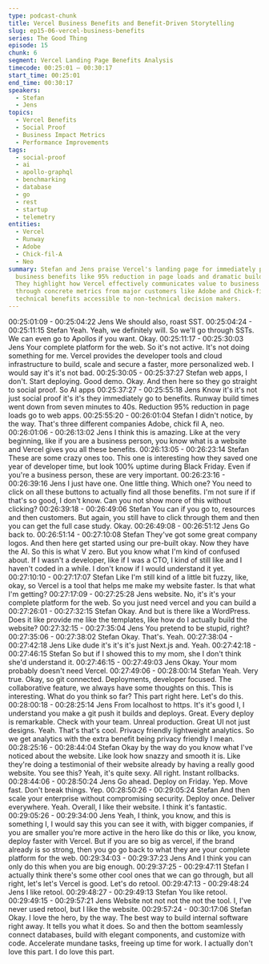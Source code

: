 ```yaml
---
type: podcast-chunk
title: Vercel Business Benefits and Benefit-Driven Storytelling
slug: ep15-06-vercel-business-benefits
series: The Good Thing
episode: 15
chunk: 6
segment: Vercel Landing Page Benefits Analysis
timecode: 00:25:01 – 00:30:17
start_time: 00:25:01
end_time: 00:30:17
speakers:
  - Stefan
  - Jens
topics:
  - Vercel Benefits
  - Social Proof
  - Business Impact Metrics
  - Performance Improvements
tags:
  - social-proof
  - ai
  - apollo-graphql
  - benchmarking
  - database
  - go
  - rest
  - startup
  - telemetry
entities:
  - Vercel
  - Runway
  - Adobe
  - Chick-fil-A
  - Neo
summary: Stefan and Jens praise Vercel's landing page for immediately presenting quantified
  business benefits like 95% reduction in page loads and dramatic build time improvements.
  They highlight how Vercel effectively communicates value to business stakeholders
  through concrete metrics from major customers like Adobe and Chick-fil-A, making
  technical benefits accessible to non-technical decision makers.
---
```


00:25:01:09 - 00:25:04:22
Jens
We should also, roast SST.
00:25:04:24 - 00:25:11:15
Stefan
Yeah. Yeah, we definitely will. So we'll go through SSTs. We can even go to Apollos if you want.
Okay.
00:25:11:17 - 00:25:30:03
Jens
Your complete platform for the web. So it's not active. It's not doing something for me. Vercel
provides the developer tools and cloud infrastructure to build, scale and secure a faster, more
personalized web. I would say it's it's not bad.
00:25:30:05 - 00:25:37:27
Stefan
web apps, I don't.
Start deploying. Good demo. Okay. And then here so they go straight to social proof. So AI apps
00:25:37:27 - 00:25:55:18
Jens
Know it's it's not just social proof it's it's they immediately go to benefits. Runway build times
went down from seven minutes to 40s. Reduction 95% reduction in page loads go to web apps.
00:25:55:20 - 00:26:01:04
Stefan
I didn't notice, by the way. That's three different companies Adobe, chick fil A, neo.
00:26:01:06 - 00:26:13:02
Jens
I think this is amazing. Like at the very beginning, like if you are a business person, you know
what is a website and Vercel gives you all these benefits.
00:26:13:05 - 00:26:23:14
Stefan
These are some crazy ones too. This one is interesting how they saved one year of developer
time, but look 100% uptime during Black Friday. Even if you're a business person, these are
very important.
00:26:23:16 - 00:26:39:16
Jens
I just have one. One little thing. Which one? You need to click on all these buttons to actually
find all those benefits. I'm not sure if if that's so good, I don't know. Can you not show more of
this without clicking?
00:26:39:18 - 00:26:49:06
Stefan
You can if you go to, resources and then customers. But again, you still have to click through
them and then you can get the full case study. Okay.
00:26:49:08 - 00:26:51:12
Jens
Go back to.
00:26:51:14 - 00:27:10:08
Stefan
They've got some great company logos. And then here get started using our pre-built okay. Now
they have the AI. So this is what V zero. But you know what I'm kind of confused about. If I
wasn't a developer, like if I was a CTO, I kind of still like and I haven't coded in a while. I don't
know if I would understand it yet.
00:27:10:10 - 00:27:17:07
Stefan
Like I'm still kind of a little bit fuzzy, like, okay, so Vercel is a tool that helps me make my website
faster. Is that what I'm getting?
00:27:17:09 - 00:27:25:28
Jens
website.
No, it's it's your complete platform for the web. So you just need vercel and you can build a
00:27:26:01 - 00:27:32:15
Stefan
Okay. And but is there like a WordPress. Does it like provide me like the templates, like how do I
actually build the website?
00:27:32:15 - 00:27:35:04
Jens
You pretend to be stupid, right?
00:27:35:06 - 00:27:38:02
Stefan
Okay. That's. Yeah.
00:27:38:04 - 00:27:42:18
Jens
Like dude it's it's it's just Next.js and. Yeah.
00:27:42:18 - 00:27:46:15
Stefan
So but if I showed this to my mom, she I don't think she'd understand it.
00:27:46:15 - 00:27:49:03
Jens
Okay. Your mom probably doesn't need Vercel.
00:27:49:06 - 00:28:00:14
Stefan
Yeah. Very true. Okay, so git connected. Deployments, developer focused. The collaborative
feature, we always have some thoughts on this. This is interesting. What do you think so far?
This part right here. Let's do this.
00:28:00:18 - 00:28:25:14
Jens
From localhost to https. It's it's good I, I understand you make a git push it builds and deploys.
Great. Every deploy is remarkable. Check with your team. Unreal production. Great UI not just
designs. Yeah. That's that's cool. Privacy friendly lightweight analytics. So we get analytics with
the extra benefit being privacy friendly I mean.
00:28:25:16 - 00:28:44:04
Stefan
Okay by the way do you know what I've noticed about the website. Like look how snazzy and
smooth it is. Like they're doing a testimonial of their website already by having a really good
website. You see this? Yeah, it's quite sexy. All right. Instant rollbacks.
00:28:44:06 - 00:28:50:24
Jens
Go ahead. Deploy on Friday. Yep. Move fast. Don't break things. Yep.
00:28:50:26 - 00:29:05:24
Stefan
And then scale your enterprise without compromising security. Deploy once. Deliver
everywhere. Yeah. Overall, I like their website. I think it's fantastic.
00:29:05:26 - 00:29:34:00
Jens
Yeah, I think, you know, and this is something I, I would say this you can see it with, with bigger
companies, if you are smaller you're more active in the hero like do this or like, you know,
deploy faster with Vercel. But if you are so big as vercel, if the brand already is so strong, then
you go go back to what they are your complete platform for the web.
00:29:34:03 - 00:29:37:23
Jens
And I think you can only do this when you are big enough.
00:29:37:25 - 00:29:47:11
Stefan
I actually think there's some other cool ones that we can go through, but all right, let's let's
Vercel is good. Let's do retool.
00:29:47:13 - 00:29:48:24
Jens
I like retool.
00:29:48:27 - 00:29:49:13
Stefan
You like retool.
00:29:49:15 - 00:29:57:21
Jens
Website not not not the not the tool. I, I've never used retool, but I like the website.
00:29:57:24 - 00:30:17:06
Stefan
Okay. I love the hero, by the way. The best way to build internal software right away. It tells you
what it does. So and then the bottom seamlessly connect databases, build with elegant
components, and customize with code. Accelerate mundane tasks, freeing up time for work. I
actually don't love this part. I do love this part.